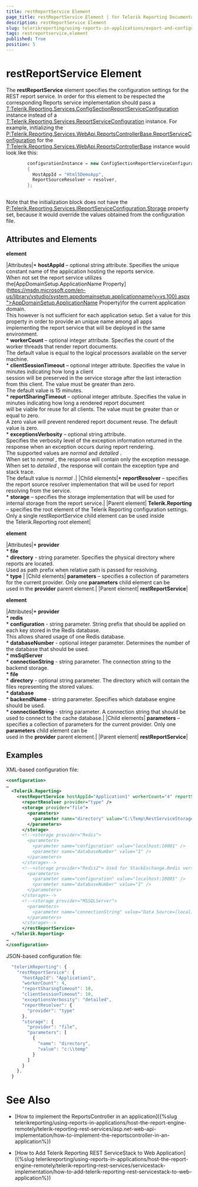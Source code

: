 ```yaml
---
title: restReportService Element
page_title: restReportService Element | for Telerik Reporting Documentation
description: restReportService Element
slug: telerikreporting/using-reports-in-applications/export-and-configure/configure-the-report-engine/restreportservice-element
tags: restreportservice,element
published: True
position: 5
---
```


# restReportService Element



The __restReportService__ element specifies the configuration settings for the REST report service.
        In order for this element to be respected the corresponding Reports service implementation should pass a
        [T:Telerik.Reporting.Services.ConfigSectionReportServiceConfiguration]()
        instance instead of a
        [T:Telerik.Reporting.Services.ReportServiceConfiguration]()
        instance. For example, initializing the 
        [P:Telerik.Reporting.Services.WebApi.ReportsControllerBase.ReportServiceConfiguration]() for the 
        [T:Telerik.Reporting.Services.WebApi.ReportsControllerBase]() instance would look like this:
      

	
````c#
        configurationInstance = new ConfigSectionReportServiceConfiguration
        {
          HostAppId = "Html5DemoApp",
          ReportSourceResolver = resolver,
        };
        
````



Note that the initialization block does not have the 
        [P:Telerik.Reporting.Services.IReportServiceConfiguration.Storage]() property set, because it would 
        override the values obtained from the configuration file.
      

## Attributes and Elements

__<restReportService> element__



|Attributes|*  __hostAppId__ – optional string attribute. Specifies the unique constant name of the application hosting the reports service.<br/>                    When not set the report service utilizes the[AppDomainSetup.ApplicationName Property](https://msdn.microsoft.com/en-us/library/vstudio/system.appdomainsetup.applicationname(v=vs.100).aspx">AppDomainSetup.ApplicationName Property)for the current application domain.<br/>                    This however is not sufficient for each application setup. Set a value for this property in order to provide an unique name among all apps<br/>                    implementing the report service that will be deployed in the same environment.<br/>*  __workerCount__ – optional integer attribute. Specifies the count of the worker threads that render report documents.<br/>                    The default value is equal to the logical processors available on the server machine.<br/>*  __clientSessionTimeout__ – optional integer attribute. Specifies the value in minutes indicating how long a client<br/>                    session will be preserved in the service storage after the last interaction from this client. The value must be greater than zero.<br/>                    The default value is 15 minutes.<br/>*  __reportSharingTimeout__ – optional integer attribute. Specifies the value in minutes indicating how long a rendered report document<br/>                    will be viable for reuse for all clients. The value must be greater than or equal to zero.<br/>                    A zero value will prevent rendered report document reuse. The default value is zero.<br/>*  __exceptionsVerbosity__ – optional string attribute.<br/>                    Specifies the verbosity level of the exception information returned in the response when an exception occurs during report rendering.<br/>                    The supported values are *normal* and *detailed* .<br/>                    When set to *normal* , the response will contain only the exception message.<br/>                    When set to *detailed* , the response will contain the exception type and stack trace.<br/>                    The default value is *normal* .|
|Child elements|*  __reportResolver__ – specifies the report source resolver implementation that will be used for report resolving from the service.<br/>*  __storage__ – specifies the storage implementation that will be used for internal storage from the report service.|
|Parent element| __Telerik.Reporting__ – specifies the root element of the Telerik Reporting configuration settings. Only a single restReportService child element can be used inside<br/>                the Telerik.Reporting root element|




__<reportResolver> element__



|Attributes|*  __provider__ <br/>*  __file__ <br/>*  __directory__ - string parameter. Specifies the physical directory where reports are located.<br/>                            Used as path prefix when relative path is passed for resolving.<br/>*  __type__ |
|Child elements| __parameters__ – specifies a collection of parameters for the current provider. Only one __parameters__ child element can be<br/>                used in the __provider__ parent element.|
|Parent element| __restReportService__|




__<storage> element__



|Attributes|*  __provider__ <br/>*  __redis__ <br/>*  __configuration__ - string parameter. String prefix that should be applied on each key stored in the Redis database.<br/>                            This allows shared usage of one Redis database.<br/>*  __databaseNumber__ - optional integer parameter. Determines the number of the database that should be used.<br/>*  __msSqlServer__ <br/>*  __connectionString__ - string parameter. The connection string to the backend storage.<br/>*  __file__ <br/>*  __directory__ - optional string parameter. The directory which will contain the files representing the stored values.<br/>*  __database__ <br/>*  __backendName__ - string parameter. Specifies which database engine should be used.<br/>*  __connectionString__ - string parameter. A connection string that should be used to connect to the cache database.|
|Child elements| __parameters__ – specifies a collection of parameters for the current provider. Only one __parameters__ child element can be<br/>                used in the __provider__ parent element.|
|Parent element| __restReportService__|




## Examples

XML-based configuration file:

	
````xml
<configuration>
…
  <Telerik.Reporting>
    <restReportService hostAppId="Application1" workerCount="4" reportSharingTimeout="10" clientSessionTimeout="10" exceptionsVerbosity="detailed">
      <reportResolver provider="type" />
      <storage provider="file">
        <parameters>
          <parameter name="directory" value="C:\Temp\RestServiceStorage" />
        </parameters>
      </storage>
      <!--<storage provider="Redis">
        <parameters>
          <parameter name="configuration" value="localhost:10001" />
          <parameter name="databaseNumber" value="1" />
        </parameters>
      </storage>-->
      <!--<storage provider="Redis2"> Used for StackExchange.Redis version 2.0+
        <parameters>
          <parameter name="configuration" value="localhost:10001" />
          <parameter name="databaseNumber" value="1" />
        </parameters>
      </storage>-->
      <!--<storage provider="MSSQLServer">
        <parameters>
          <parameter name="connectionString" value="Data Source=(local)\SQLEXPRESS;Initial Catalog=RestServiceStorage;Integrated Security=SSPI" />
        </parameters>
      </storage>-->    
      </restReportService>
  </Telerik.Reporting>
…
</configuration>

````



JSON-based configuration file:

	
````js
  "telerikReporting": {          
    "restReportService": {
      "hostAppId": "Application1",
      "workerCount": 4,
      "reportSharingTimeout": 10,
      "clientSessionTimeout": 10,
      "exceptionsVerbosity": "detailed",
      "reportResolver": {
        "provider": "type"
      },
      "storage": {
        "provider": "file",
        "parameters": [
          {
            "name": "directory",
            "value": "c:\\temp"
          }
        ]
      }
    },
  }

````



# See Also


 * [How to implement the ReportsController in an application]({%slug telerikreporting/using-reports-in-applications/host-the-report-engine-remotely/telerik-reporting-rest-services/asp.net-web-api-implementation/how-to-implement-the-reportscontroller-in-an-application%})

 * [How to Add Telerik Reporting REST ServiceStack to Web Application]({%slug telerikreporting/using-reports-in-applications/host-the-report-engine-remotely/telerik-reporting-rest-services/servicestack-implementation/how-to-add-telerik-reporting-rest-servicestack-to-web-application%})
